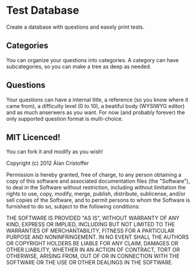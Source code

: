 Test Database
=============
Create a database with questions and easely print tests.

Categories
----------
You can organize your questions into categories.
A category can have subcategories, so you can make a tree as deep as needed.

Questions
---------
Your questions can have a internal title, a reference (so you know where it came from), a difficulty level (0 to 10), a beatiful body (WYSIWYG editor) and as much anserwers as you want.
For now (and probably forever) the only supported question format is multi-choice.

MIT Licenced!
-------------
You can fork it and modify as you wish!

Copyright (c) 2012 Álan Crístoffer

Permission is hereby granted, free of charge, to any person obtaining a copy of this software and associated documentation files (the "Software"), to deal in the Software without restriction, including without limitation the rights to use, copy, modify, merge, publish, distribute, sublicense, and/or sell copies of the Software, and to permit persons to whom the Software is furnished to do so, subject to the following conditions:

THE SOFTWARE IS PROVIDED "AS IS", WITHOUT WARRANTY OF ANY KIND, EXPRESS OR IMPLIED, INCLUDING BUT NOT LIMITED TO THE WARRANTIES OF MERCHANTABILITY, FITNESS FOR A PARTICULAR PURPOSE AND NONINFRINGEMENT. IN NO EVENT SHALL THE AUTHORS OR COPYRIGHT HOLDERS BE LIABLE FOR ANY CLAIM, DAMAGES OR OTHER LIABILITY, WHETHER IN AN ACTION OF CONTRACT, TORT OR OTHERWISE, ARISING FROM, OUT OF OR IN CONNECTION WITH THE SOFTWARE OR THE USE OR OTHER DEALINGS IN THE SOFTWARE.